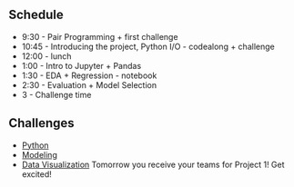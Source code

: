## Schedule
* 9:30 - Pair Programming + first challenge
* 10:45 - Introducing the project, Python I/O - codealong + challenge
* 12:00 - lunch
* 1:00 - Intro to Jupyter + Pandas
* 1:30 - EDA + Regression - notebook
* 2:30 - Evaluation + Model Selection
* 3 - Challenge time

## Challenges
- [Python](python_challenges.md)
- [Modeling](modeling_challenges.md)
- [Data Visualization](dataviz_challenges.md)
Tomorrow you receive your teams for Project 1! Get excited!
